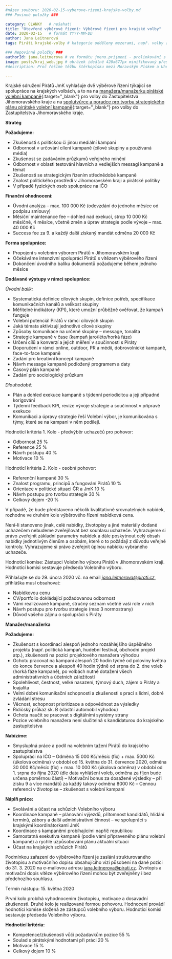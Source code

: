 ```yaml
---
#název souboru: 2020-02-15-vyberove-rizeni-krajske-volby.md
### Povinné položky ###

category: CLANKY   # nešahat!
title: "Otevřené výběrové řízení: Výběrové řízení pro krajské volby"
date: 2020-02-15   # formát YYYY-MM-DD
author: Jana Leitnerová
tags: Piráti krajské-volby # kategorie odděleny mezerami, např. volby zemědělství životní-prostředí piráti (viz https://jihomoravsky.pirati.cz/tags/)

### Nepovinné položky ###
authorId: jana.leitnerova # ve formátu jmeno.prijmeni - prolinkování s profilem přes uid
image: posts/kraj_web.jpg # obrázek ideálně 420x677px minifikovaný přes https://tinypng.com/
#description: Proč řešíme těžbu štěrkopísku mezi Moravským Pískem a Uherským Ostrohem? Podrobné info o celé kauze.

---
```


Krajské sdružení Pirátů JmK vyhlašuje dvě výběrové řízení týkající se spolupráce na krajských volbách, a to na na [manažera/manažerku pirátské volební kampaně](https://forum.pirati.cz/viewtopic.php?f=572&t=51290){:target="_blank"} pro volby do Zastupitelstva Jihomoravského kraje a na [spolutvůrce a poradce pro tvorbu strategického plánu pirátské volební kampaně](https://forum.pirati.cz/viewtopic.php?f=572&t=51289){:target="_blank"} pro volby do Zastupitelstva Jihomoravského kraje.

**Stratég**

**Požadujeme:**
- Zkušenosti s politickou či jinou mediální kampaní
- Odbornost v určování cílení kampaně (cílové skupiny a používaná média)
- Zkušenost se zadáváním průzkumů veřejného mínění
- Odbornost v oblasti testování hlavních a vedlejších messagí kampaně a témat
- Zkušenosti se strategickým řízením střednědobé kampaně
- Znalost politického prostředí v Jihomoravském kraji a pirátské politiky
- V případě fyzických osob spolupráce na IČO

**Finanční ohodnocení:**
- Úvodní analýza – max. 100 000 Kč (odevzdání do jednoho měsíce od podpisu smlouvy)
- Měsíční maintenance fee – dohled nad exekucí, strop 10 000 Kč měsíčně, 4 měsíce, včetně změn a úprav strategie podle vývoje – max. 40 000 Kč
- Success fee za 9. a každý další získaný mandát odměna 20 000 Kč

**Forma spolupráce:**
- Propojení s volebním výborem Pirátů v Jihomoravském kraji
- Očekáváme intenzivní spolupráci Pirátů s vítězem výběrového řízení
- Dokončení úvodního balíku dokumentů požadujeme během jednoho měsíce

**Dodávané výstupy v rámci spolupráce:**

*Úvodní balík:*
- Systematická definice cílových skupin, definice potřeb, specifikace komunikačních kanálů a velikost skupiny
- Měřitelné indikátory (KPI), které umožní průběžně ověřovat, že kampaň funguje
- Volební potenciál Pirátů v rámci cílových skupin
- Jaká témata aktivizují jednotlivé cílové skupiny
- Způsoby komunikace na určené skupiny – message, tonalita
- Strategie kampaně v čase (kampaň jaro/léto/horká fáze)
- Určení cílů a konverzí a jejich měření v součinnosti s Piráty
- Doporučení v rámci online, outdoor, PR a médií, dobrovolnické kampaně, face-to-face kampaně
- Zadání pro kreativní koncept kampaně
- Návrh message kampaně podložený programem a daty
- Časový plán kampaně
- Zadání pro sociologický průzkum

*Dlouhodobě:*
- Plán a dohled exekuce kampaně s týdenní periodicitou a její případné korigování
- Týdenní feedback KPI, revize vývoje strategie a součinnost v přípravě exekuce
- Komunikaci a úpravy strategie řeší Volební výbor, je komunikována s týmy, které se na kampani v něm podílejí.

Hodnotící kritéria 1. Kolo - předvýběr uchazečů pro pohovor:
- Odbornost 25 %
- Reference 25 %
- Návrh postupu 40 %
- Motivace 10 %

Hodnotící kritéria 2. Kolo - osobní pohovor:
- Referenční kampaně 30 %
- Znalost programu, principů a fungování Pirátů 10 %
- Orientace v politické situaci ČR a JmK 10 %
- Návrh postupu pro tvorbu strategie 30 %
- Celkový dojem -20 %

V případě, že bude představeno několik kvalitativně srovnatelných nabídek, rozhodne ve druhém kole výběrového řízení nabídková cena.

Není-li stanoveno jinak, celé nabídky, životopisy a jiné materiály dodané uchazečem nebudeme zveřejňovat bez souhlasu uchazeče. Vyhrazujeme si právo zveřejnit základní parametry nabídek a dále poskytnout celý obsah nabídky jednotlivým členům a osobám, které o to požádají z důvodu veřejné kontroly. Vyhrazujeme si právo zveřejnit úplnou nabídku vybraného uchazeče.

Hodnotící komise:
Zástupci Volebního výboru Pirátů v Jihomoravském kraji. Hodnotící komisi sestavuje předseda Volebního výboru.

Přihlašujte se do 29. února 2020 vč. na email *jana.leitnerova@pirati.cz*, přihláška musí obsahovat:
- Nabídkovou cenu
- CV/portfolio dokládající požadovanou odbornost
- Vámi realizované kampaně, stručný seznam včetně vaší role v nich
- Návrh postupu pro tvorbu strategie (max 3 normostrany)
- Důvod vašeho zájmu o spolupráci s Piráty




**Manažer/manažerka**

**Požadujeme:**
- Zkušenost s koordinací alespoň jednoho rozsáhlejšího úspěšného projektu (např. politická kampaň, hudební festival, obchodní projekt atp.), zkušenosti na pozici projektového manažera výhodou
- Ochotu pracovat na kampani alespoň 20 hodin týdně od poloviny května do konce července a alespoň 40 hodin týdně od srpna do 2. dne voleb (horká fáze kampaně), po volbách nutné dotažení všech administrativních a účetních záležitostí
- Spolehlivost, čestnost, velké nasazení, týmový duch, zájem o Piráty a loajalita
- Velmi dobré komunikační schopnosti a zkušenosti s prací s lidmi, dobré zvládání stresu
- Věcnost, schopnost prioritizace a odpovědnost za výsledky
- Řidičský průkaz sk. B (vlastní automobil výhodou)
- Ochota naučit se pracovat s digitálními systémy strany
- Pozice volebního manažera není slučitelná s kandidaturou do krajského zastupitelstva

**Nabízíme:**
- Smysluplná práce a podíl na volebním tažení Pirátů do krajského zastupitelstva
- Spolupráci na IČO
– Odměna 15 000 Kč/měsíc (fix) + max. 5000 Kč (úkolová odměna) v období od 15. května do 31. července 2020, odměna 30 000 Kč/měsíc (fix) + max. 10 000 Kč (úkolová odměna) v období od 1. srpna do října 2020 (dle data vyhlášení voleb, odměna za říjen bude určena poměrnou částí)
– Motivační bonus za dosažené výsledky – při zisku 9 a více mandátů za každý takový odměna 8000 Kč
– Cennou referenci v životopise – zkušenost s volební kampaní

**Náplň práce:**
- Svolávání a účast na schůzích Volebního výboru
- Koordinace kampaně – plánování výjezdů, přítomnost kandidátů, hlídání termínů, zábory a další administrativní činnost – ve spolupráci s krajskými koordinátorkami JmK
- Koordinace s kampaněmi probíhajícími napříč republikou
- Samostatná exekutiva kampaně (podle vámi připraveného plánu volební kampaně) a rychlé uzpůsobování plánu aktuální situaci
- Účast na krajských schůzích Pirátů

Podmínkou zařazení do výběrového řízení je zaslání strukturovaného životopisu a motivačního dopisu obsahujícího vizi působení na dané pozici do 31. 3. 2020 na e-mailovou adresu jana.leitnerova@pirati.cz. Životopis a motivační dopis vítěze výběrového řízení mohou být zveřejněny i bez předchozího souhlasu.

Termín nástupu: 15. května 2020

První kolo probíhá vyhodnocením životopisu, motivace a dosavadní zkušenosti. Druhé kolo je realizované formou pohovoru. Hodnocení provádí hodnotící komise složená ze zástupců volebního výboru. Hodnotící komisi sestavuje předseda Volebního výboru.

**Hodnotící kritéria:**
- Kompetence/zkušenosti vůči požadavkům pozice 55 %
- Soulad s pirátskými hodnotami při práci 20 %
- Motivace 15 %
- Celkový dojem 10 %
